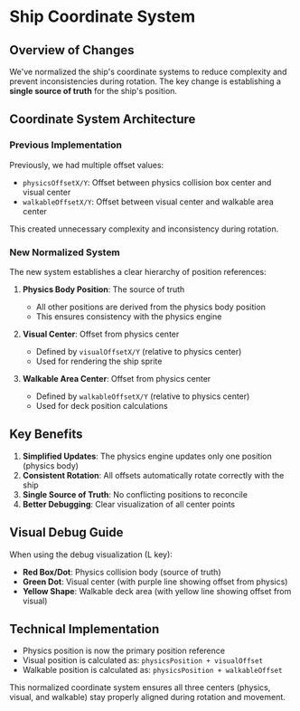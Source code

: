 # Ship Coordinate System

## Overview of Changes

We've normalized the ship's coordinate systems to reduce complexity and prevent inconsistencies during rotation. The key change is establishing a **single source of truth** for the ship's position.

## Coordinate System Architecture

### Previous Implementation

Previously, we had multiple offset values:
- `physicsOffsetX/Y`: Offset between physics collision box center and visual center
- `walkableOffsetX/Y`: Offset between visual center and walkable area center

This created unnecessary complexity and inconsistency during rotation.

### New Normalized System

The new system establishes a clear hierarchy of position references:

1. **Physics Body Position**: The source of truth
   - All other positions are derived from the physics body position
   - This ensures consistency with the physics engine

2. **Visual Center**: Offset from physics center
   - Defined by `visualOffsetX/Y` (relative to physics center)
   - Used for rendering the ship sprite

3. **Walkable Area Center**: Offset from physics center
   - Defined by `walkableOffsetX/Y` (relative to physics center)
   - Used for deck position calculations

## Key Benefits

1. **Simplified Updates**: The physics engine updates only one position (physics body)
2. **Consistent Rotation**: All offsets automatically rotate correctly with the ship
3. **Single Source of Truth**: No conflicting positions to reconcile
4. **Better Debugging**: Clear visualization of all center points

## Visual Debug Guide

When using the debug visualization (L key):

- **Red Box/Dot**: Physics collision body (source of truth)
- **Green Dot**: Visual center (with purple line showing offset from physics)
- **Yellow Shape**: Walkable deck area (with yellow line showing offset from visual)

## Technical Implementation

- Physics position is now the primary position reference
- Visual position is calculated as: `physicsPosition + visualOffset`
- Walkable position is calculated as: `physicsPosition + walkableOffset`

This normalized coordinate system ensures all three centers (physics, visual, and walkable) stay properly aligned during rotation and movement.
